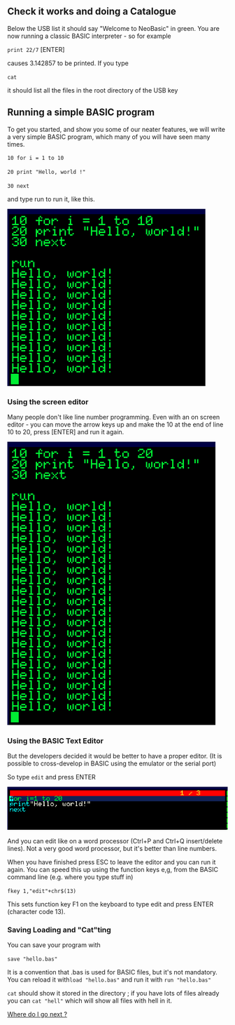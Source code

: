 ## Check it works and doing a Catalogue

Below the USB list it should say "Welcome to NeoBasic" in green. You are now running a classic BASIC interpreter - so for example

`print 22/7` [ENTER]

causes 3.142857 to be printed. If  you type 

`cat`

it should list all the files in the root directory of the USB key

## Running a simple BASIC program

To get you started, and show you some of our neater features, we will write a very simple BASIC program, which many of you will have seen many times.

```
10 for i = 1 to 10
​
20 print "Hello, world !"
​
30 next
```

and type run to run it, like this.

![image-20240604171846977](assets/image-20240604171846977.png)

### Using the screen editor

Many people don't like line number programming. Even with an on screen editor - you can move the arrow keys up and make the 10 at the end of line 10 to 20, press [ENTER] and run it again.

![image-20240604172026322](assets/image-20240604172026322.png)

### Using the BASIC Text Editor

But the developers decided it would be better to have a proper editor. (It is possible to cross-develop in BASIC using the emulator or the serial port)

So type `edit` and press ENTER

![image-20240604172204261](assets/image-20240604172204261.png)

And you can edit like on a word processor (Ctrl+P and Ctrl+Q insert/delete lines). Not a very good word processor, but it's better than line numbers. 

When you have finished press ESC to leave the editor and you can run it again. You can speed this up using the function keys e,g, from the BASIC command line (e.g. where you type stuff in)

`fkey 1,"edit"+chr$(13)`

This sets function key F1 on the keyboard to type edit and press ENTER (character code 13).

### Saving Loading and "Cat"ting

You can save your program with

`save "hello.bas"`

It is a convention that .bas is used for BASIC files, but it's not mandatory. You can reload it with`load "hello.bas"` and run it with `run "hello.bas"`

`cat` should show it stored in the directory ; if you have lots of files already you can `cat "hell"` which will show all files with hell in it.

[Where do I go next ?](next.md)
